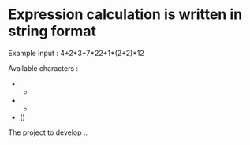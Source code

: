 Expression calculation is written in string format
==================================================
Example input : 4+2\*3+7\*22+1\*(2+2)\*12

Available characters :
* +
* *
* ()

The project to develop ..